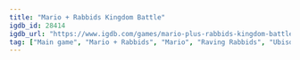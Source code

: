 ```yaml
---
title: "Mario + Rabbids Kingdom Battle"
igdb_id: 28414
igdb_url: "https://www.igdb.com/games/mario-plus-rabbids-kingdom-battle"
tag: ["Main game", "Mario + Rabbids", "Mario", "Raving Rabbids", "Ubisoft Entertainment", "Ubisoft Paris", "Ubisoft Milan", "Puzzle", "Role-playing (RPG)", "Strategy", "Tactical", "Adventure", "Single player", "Co-operative", "Bird view / Isometric", "Action", "Fantasy", "Comedy"]
---
```

